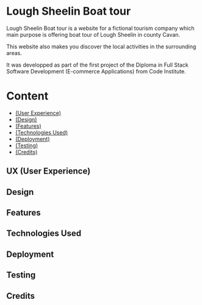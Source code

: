 # Lough Sheelin Boat tour

Lough Sheelin Boat tour is a website for a fictional tourism company which main purpose is offering boat tour of Lough Sheelin in county Cavan.

This website also makes you discover the local activities in the surrounding areas.

It was developped as part of the first project of the Diploma in Full Stack Software Development (E-commerce Applications) from Code Institute.

# Content

* [(User Experience)](#ux-user-experience)
* [(Design)](#design)
* [(Features)](#features)
* [(Technologies Used)](#technologies-used)
* [(Deployment)](#deployment)
* [(Testing)](#testing)
* [(Credits)](#credits)

## UX (User Experience)

## Design

## Features

## Technologies Used

## Deployment

## Testing

## Credits